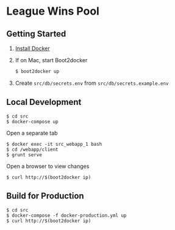 # League Wins Pool

## Getting Started

1. [Install Docker](https://docs.docker.com/installation/)
2. If on Mac, start Boot2docker

    ```bash
    $ boot2docker up
    ```

3. Create `src/db/secrets.env` from `src/db/secrets.example.env`


## Local Development

    $ cd src
    $ docker-compose up

Open a separate tab

    $ docker exec -it src_webapp_1 bash
    $ cd /webapp/client
    $ grunt serve

Open a browser to view changes

    $ curl http://$(boot2docker ip)
    

## Build for Production

    $ cd src
    $ docker-compose -f docker-production.yml up 
    $ curl http://$(boot2docker ip)
